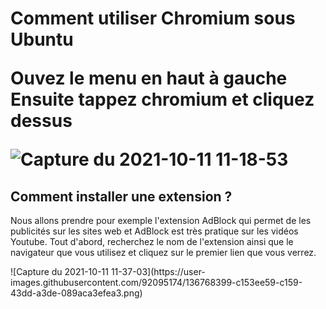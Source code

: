 <d1>
  <h1> <strong>Comment utiliser Chromium sous Ubuntu</strong ?</h1>
  <p> Ouvez le menu en haut à gauche </br>
    Ensuite tappez chromium et cliquez dessus
    </p>
  
![Capture du 2021-10-11 11-18-53](https://user-images.githubusercontent.com/92095174/136765840-556f3201-3379-4bc3-bdcc-2258b48edacc.png) </br>

  <h2> Comment installer une extension ? </h2>
  <p>Nous allons prendre pour exemple l'extension AdBlock qui permet de les publicités sur les sites web et AdBlock est très pratique sur les vidéos Youtube.
    Tout d'abord, recherchez le nom de l'extension ainsi que le navigateur que vous utilisez et cliquez sur le premier lien que vous verrez. 
  </p>
  ![Capture du 2021-10-11 11-37-03](https://user-images.githubusercontent.com/92095174/136768399-c153ee59-c159-43dd-a3de-089aca3efea3.png)
</d1>
